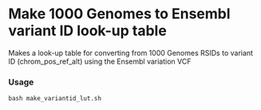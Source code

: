 # Make 1000 Genomes to Ensembl variant ID look-up table

Makes a look-up table for converting from 1000 Genomes RSIDs to variant ID (chrom_pos_ref_alt) using the Ensembl variation VCF


### Usage

```
bash make_variantid_lut.sh
```
